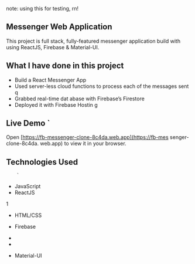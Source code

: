 note: using this for testing, rn!

## Messenger Web Application 

This project is full stack, fully-featured messenger application build with using ReactJS, Firebase & Material-UI.

               
## What I have done in this project       

- Build a React Messenger App     
- Used server-less cloud functions to process each of the messages sent     q   
- Grabbed real-time dat abase        with Firebase’s Firestore    
- Deployed it with Firebase Hostin    g                     
              
## Live Demo   `                                                                                                                                                                    
Open [https://fb-messenger-clone-8c4da.web.app](https://fb-mes        senger-clone-8c4da.
web.app) to view it in your
browser.                  
              
              
              
            
## Technologies Used                    
        
        `                                   
        
        
                                                                                                                                                            
- JavaScript                                          
- ReactJS                   


1                          
            
                        



- HTML/CSS


- Firebase
- 
- 



- Material-UI


